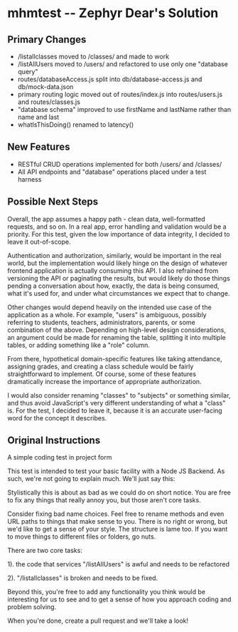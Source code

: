 # mhmtest -- Zephyr Dear's Solution

## Primary Changes

* /listallclasses moved to /classes/ and made to work
* /listAllUsers moved to /users/ and refactored to use only one "database query"
* routes/databaseAccess.js split into db/database-access.js and db/mock-data.json
* primary routing logic moved out of routes/index.js into routes/users.js and routes/classes.js
* "database schema" improved to use firstName and lastName rather than name and last
* whatIsThisDoing() renamed to latency() 

## New Features

* RESTful CRUD operations implemented for both /users/ and /classes/
* All API endpoints and "database" operations placed under a test harness

## Possible Next Steps

Overall, the app assumes a happy path - clean data, well-formatted requests, and so on. In a real app, error handling and validation would be a priority. For this test, given the low importance of data integrity, I decided to leave it out-of-scope.

Authentication and authorization, similarly, would be important in the real world, but the implementation would likely hinge on the design of whatever frontend application is actually consuming this API. I also refrained from versioning the API or paginating the results, but would likely do those things pending a conversation about how, exactly, the data is being consumed, what it's used for, and under what circumstances we expect that to change.

Other changes would depend heavily on the intended use case of the application as a whole. For example, "users" is ambiguous, possibly referring to students, teachers, administrators, parents, or some combination of the above. Depending on high-level design considerations, an argument could be made for renaming the table, splitting it into multiple tables, or adding something like a "role" column.

From there, hypothetical domain-specific features like taking attendance, assigning grades, and creating a class schedule would be fairly straightforward to implement. Of course, some of these features dramatically increase the importance of appropriate authorization.

I would also consider renaming "classes" to "subjects" or something similar, and thus avoid JavaScript's very different understanding of what a "class" is. For the test, I decided to leave it, because it is an accurate user-facing word for the concept it describes.


## Original Instructions

A simple coding test in project form

This test is intended to test your basic facility with a Node JS Backend. As such, we're not going to explain much. We'll just say this:

Stylistically this is about as bad as we could do on short notice. You are free to fix any things that really annoy you, but those aren't core tasks.

Consider fixing bad name choices.  Feel free to rename methods and even URL paths to things that make sense to you.  There is no right or wrong, but
we'd like to get a sense of your style.  The structure is lame too.  If you want to move things to different files or folders, go nuts.

There are two core tasks:

1). the code that services "/listAllUsers" is awful and needs to be refactored

2). "/listallclasses" is broken and needs to be fixed.

Beyond this, you're free to add any functionality you think would be interesting for us to see and to get a sense of how you approach coding and problem solving.

When you're done, create a pull request and we'll take a look!
